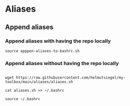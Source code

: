 # Aliases

## Append aliases 

### Append aliases with having the repo locally

```shell
source apppen-aliases-to-bashrc.sh
```

### Append aliases without having the repo locally

```shell

wget https://raw.githubusercontent.com/helmutsiegel/my-toolbox/main/aliases/aliases.sh

cat aliases.sh >> ~/.bashrc

source ~/.bashrc

```
